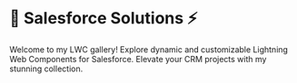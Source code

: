 # 🚀 Salesforce Solutions ⚡

Welcome to my LWC gallery! Explore dynamic and customizable Lightning Web Components for Salesforce. Elevate your CRM projects with my stunning collection. 

